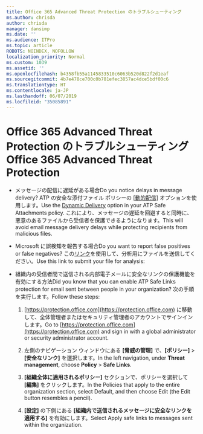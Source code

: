 ```yaml
---
title: Office 365 Advanced Threat Protection のトラブルシューティング
ms.author: chrisda
author: chrisda
manager: dansimp
ms.date: ''
ms.audience: ITPro
ms.topic: article
ROBOTS: NOINDEX, NOFOLLOW
localization_priority: Normal
ms.custom: 1039
ms.assetid: ''
ms.openlocfilehash: b4358fb55a1145833510c6063b520d822f2d1eaf
ms.sourcegitcommit: 4b7e478ce700c0b781efec3857ac4dce5bdf00c6
ms.translationtype: HT
ms.contentlocale: ja-JP
ms.lasthandoff: 06/07/2019
ms.locfileid: "35085891"
---
```

# <a name="troubleshooting-office-365-advanced-threat-protection"></a><span data-ttu-id="8e9d2-102">Office 365 Advanced Threat Protection のトラブルシューティング</span><span class="sxs-lookup"><span data-stu-id="8e9d2-102">Office 365 Advanced Threat Protection</span></span>

- <span data-ttu-id="8e9d2-103">メッセージの配信に遅延がある場合</span><span class="sxs-lookup"><span data-stu-id="8e9d2-103">Do you notice delays in message delivery?</span></span> <span data-ttu-id="8e9d2-104">ATP の安全な添付ファイル ポリシーの [[動的配信]](https://docs.microsoft.com/office365/securitycompliance/dynamic-delivery-and-previewing) オプションを使用します。</span><span class="sxs-lookup"><span data-stu-id="8e9d2-104">Use the [Dynamic Delivery](https://docs.microsoft.com/office365/securitycompliance/dynamic-delivery-and-previewing) option in your ATP Safe Attachments policy.</span></span> <span data-ttu-id="8e9d2-105">これにより、メッセージの遅延を回避すると同時に、悪意のあるファイルから受信者を保護できるようになります。</span><span class="sxs-lookup"><span data-stu-id="8e9d2-105">This will avoid email message delivery delays while protecting recipients from malicious files.</span></span>

- <span data-ttu-id="8e9d2-106">Microsoft に誤検知を報告する場合</span><span class="sxs-lookup"><span data-stu-id="8e9d2-106">Do you want to report false positives or false negatives?</span></span> <span data-ttu-id="8e9d2-107">この[リンク](https://www.microsoft.com/wdsi/filesubmission/)を使用して、分析用にファイルを送信してください。</span><span class="sxs-lookup"><span data-stu-id="8e9d2-107">Use this link to submit your file for analysis:   </span></span>

- <span data-ttu-id="8e9d2-108">組織内の受信者間で送信される内部電子メールに安全なリンクの保護機能を有効にする方法</span><span class="sxs-lookup"><span data-stu-id="8e9d2-108">Did you know that you can enable ATP Safe Links protection for email sent between people in your organization?</span></span> <span data-ttu-id="8e9d2-109">次の手順を実行します。</span><span class="sxs-lookup"><span data-stu-id="8e9d2-109">Follow these steps:</span></span>

  1. <span data-ttu-id="8e9d2-110">[https://protection.office.com](https://protection.office.com) に移動して、全体管理者またはセキュリティ管理者のアカウントでサインインします。</span><span class="sxs-lookup"><span data-stu-id="8e9d2-110">Go to [https://protection.office.com](https://protection.office.com) and sign in with a global administrator or security administrator account.</span></span>

  2. <span data-ttu-id="8e9d2-111">左側のナビゲーション ウィンドウにある **[脅威の管理]** で、**[ポリシー]** \> **[安全なリンク]** を選択します。</span><span class="sxs-lookup"><span data-stu-id="8e9d2-111">In the left navigation, under **Threat management**, choose **Policy** \> **Safe Links**.</span></span>

  3. <span data-ttu-id="8e9d2-112">**[組織全体に適用されるポリシー]** セクションで、ポリシーを選択して **[編集]** をクリックします。</span><span class="sxs-lookup"><span data-stu-id="8e9d2-112">In the Policies that apply to the entire organization section, select Default, and then choose Edit (the Edit button resembles a pencil).</span></span>

  4. <span data-ttu-id="8e9d2-113">**[設定]** の下側にある **[組織内で送信されるメッセージに安全なリンクを適用する]** を有効にします。</span><span class="sxs-lookup"><span data-stu-id="8e9d2-113">Select Apply safe links to messages sent within the organization.</span></span>
